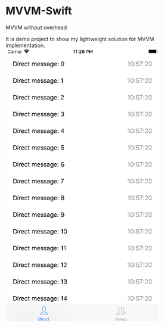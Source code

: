 # MVVM-Swift
MVVM without overhead

It is demo project to show my lightweight solution for MVVM implementation.
![Demo](HandyMessenger.png)